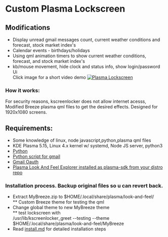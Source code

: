 # Custom Plasma Lockscreen
## Modifications
* Display unread gmail messages count, current weather conditions and forecast, stock market index's
* Calendar events - birthdays/holidays
* Using qml animation timers to show current weather conditions, forecast, and stock market index's
* kb/mouse movement, hide clock and status info, show login/password Ui <br/>
Click image for a short video demo
[![Plasma Lockscreen](lockscreen.png)](https://user-images.githubusercontent.com/9554887/137651273-b48f7208-2461-436c-b146-abd574601509.mp4)


### How it works:
For security reasons, kscreenlocker does not allow internet acesss, 
Modified Breeze plasma qml files to get the desired effects. Designed for 1920x1080 screens. <br/>

## Requirements:
* Some knowledge of linux, node javascript,python,plasma qml files
* KDE Plasma 5.15, Linux 4.x kernel w/ systemd, Node JS server, python3 <br/>
* [Python](https://www.python.org/download/releases/3.0/) <br/>
* [Python script for gmail](https://github.com/akora/gmail-message-counter-python)
* [Gmail Oauth](https://developers.google.com/gmail/api/quickstart/python)
* [Plasma Look And Feel Explorer installed as plasma-sdk from your distro repo](
      https://userbase.kde.org/Plasma/Create_a_Look_and_Feel_Package)

### Installation process. Backup original files so u can revert back.

* Extract MyBreeze.zip to $HOME/.local/share/plasma/look-and-feel/ <br/>
   ** Custom Breeze theme for testing the qml <br/>
* Change global theme to new MyBreeze theme <br/>
  ** test lockscreen with <br/>
      /usr/lib/kscreenlocker_greet --testing --theme $HOME/.local/share/plasma/look-and-feel/MyBreeze   <br/>
 * Read [install.md](install.md) for detailed installation steps

